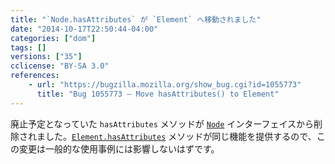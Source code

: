 ```yaml
---
title: "`Node.hasAttributes` が `Element` へ移動されました"
date: "2014-10-17T22:50:44-04:00"
categories: ["dom"]
tags: []
versions: ["35"]
cclicense: "BY-SA 3.0"
references:
    - url: "https://bugzilla.mozilla.org/show_bug.cgi?id=1055773"
      title: "Bug 1055773 – Move hasAttributes() to Element"
---
```

廃止予定となっていた `hasAttributes` メソッドが [`Node`](https://developer.mozilla.org/docs/Web/API/Node) インターフェイスから削除されました。[`Element.hasAttributes`](https://developer.mozilla.org/docs/Web/API/Element.hasAttributes) メソッドが同じ機能を提供するので、この変更は一般的な使用事例には影響しないはずです。
